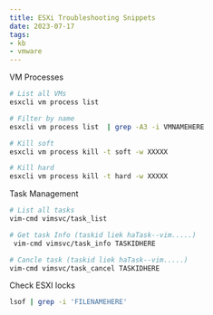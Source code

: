 ```yaml
---
title: ESXi Troubleshooting Snippets
date: 2023-07-17
tags: 
- kb
- vmware
---
```



VM Processes

```bash
# List all VMs
esxcli vm process list	

# Filter by name
esxcli vm process list	| grep -A3 -i VMNAMEHERE

# Kill soft
esxcli vm process kill -t soft -w XXXXX

# Kill hard
esxcli vm process kill -t hard -w XXXXX
```

Task Management

```bash
# List all tasks
vim-cmd vimsvc/task_list

# Get task Info (taskid liek haTask--vim.....)
 vim-cmd vimsvc/task_info TASKIDHERE

# Cancle task (taskid liek haTask--vim.....)
vim-cmd vimsvc/task_cancel TASKIDHERE
```

Check ESXI locks

```bash
lsof | grep -i 'FILENAMEHERE'
```
